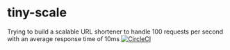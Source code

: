 # tiny-scale
Trying to build a scalable URL shortener to handle 100 requests per second with an average response time of 10ms
[![CircleCI](https://circleci.com/gh/maheshhp/tiny-scale.svg?style=svg)](https://circleci.com/gh/maheshhp/tiny-scale)
